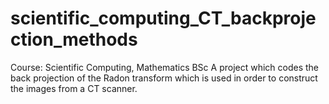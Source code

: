 # scientific_computing_CT_backprojection_methods
Course: Scientific Computing, Mathematics BSc
A project which codes the back projection of the Radon transform which is used in order to construct the images from a CT scanner. 
